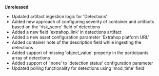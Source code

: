 **Unreleased**
* Updated artifact ingestion logic for 'Detections'
* Added new approach of configuring severity of container and artifacts based on the 'risk_score' field of detections
* Added a new field 'extrahop_link' in detections artifact
* Added a new asset configuration parameter 'Extrahop platform URL'
* Added container note of the description field while ingesting the detections
* Added support of missing 'object_value' property in the participants array of detections
* Added support of '.none' to 'detection status' configuration parameter
* Updated polling functionality for detections using 'mod_time' field
